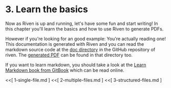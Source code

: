 # 3. Learn the basics

Now as Riven is up and running, let's have some fun and start writing! In this chapter you'll learn the basics and how
to use Riven to generate PDFs.

However if you're looking for an good example: You're actually reading one! This documentation is generated with Riven
and you can read the markdown source code at the [doc directory](https://github.com/phortx/riven/blob/master/doc/) in
the GitHub repository of riven. The [generated PDF](https://github.com/phortx/riven/blob/master/doc/riven.pdf) can be
found in that directory too.

If you want to learn markdown, you should take a look at the
[Learn Markdown book from GitBook](https://gitbookio.gitbooks.io/markdown/content/) which can be read online.

<<[ 1-single-file.md ]
<<[ 2-multiple-files.md ]
<<[ 3-structured-files.md ]
